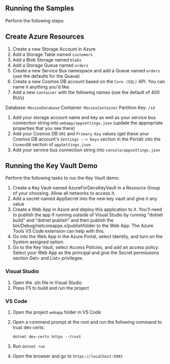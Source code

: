 ## Running the Samples

Perform the following steps:

## Create Azure Resources

1. Create a new Storage Account in Azure
1. Add a Storage Table named `customers`
1. Add a Blob Storage named `blobs`
1. Add a Storage Queue named `orders`
1. Create a new Service Bus namespace and add a Queue named `orders` (use the defaults for the Queue)
1. Create a new Cosmos DB account based on the `Core (SQL)` API. You can name it anything you'd like.
1. Add a new `Container` with the following names (use the default of 400 RU/s)

Database:       `MoviesDatabase`
Container:      `MoviesContainer`
Partition Key:  `/id`

1. Add your storage account name and key as well as your service bus connection string into `webapp/appsettings.json` (update the appropriate properties that you see there)
1. Add your Cosmos DB `URI` and `Primary Key` values (get these your Cosmos DB account's `Settings --> Keys` section in the Portal) into the `CosmosDB` section of `appSettings.json`
1. Add your service bus connection string into `console/appsettings.json`

## Running the Key Vault Demo

Perform the following tasks to run the Key Vault demo:

1. Create a Key Vault named AzureForDevsKeyVault in a Resource Group of your choosing. Allow all networks to access it.
1. Add a secret named AppSecret into the new key vault and give it any value
1. Create a Web App in Azure and deploy this application to it. You'll need to publish the app if running outside of Visual Studio by running "dotnet build" and "dotnet publish" and then publish the bin/Debug/netcoreappx.x/publishfolder to the Web App. The Azure Tools VS Code extension can help with this.
1. Go into the Web App in the Azure Portal, select Identity, and turn on the System assigned option.
1. Go to the Key Vault, select Access Policies, and add an access policy. Select your Web App as the principal and give the Secret permissions section Get> and List> privileges.

### Visual Studio

1. Open the .sln file in Visual Studio
1. Press F5 to build and run the project

### VS Code

1. Open the project `webapp` folder in VS Code
1. Open a command prompt at the root and run the following command to trust dev certs:

    `dotnet dev-certs https --trust`

1. Run `dotnet run`
1. Open the browser and go to `https://localhost:5001`
